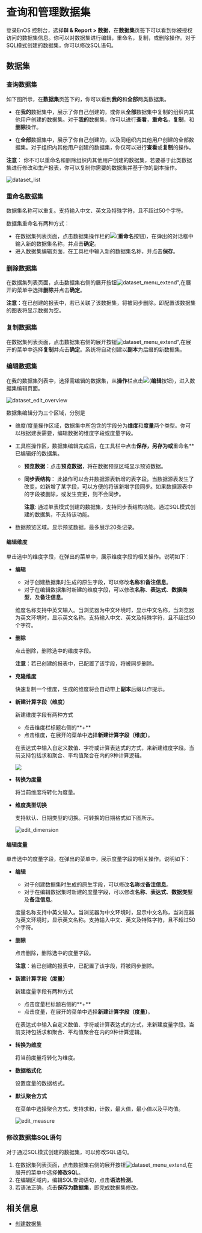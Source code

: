 # 查询和管理数据集

登录EnOS 控制台，选择**BI & Report > 数据**，在**数据集**页签下可以看到你被授权访问的数据集信息。你可以对数据集进行编辑，重命名，复制，或删除操作。对于SQL模式创建的数据集，你可以修改SQL语句。

## 数据集

### 查询数据集

如下图所示，在**数据集**页签下的，你可以看到**我的**和**全部**两类数据集。

- 在**我的**数据集中，展示了你自己创建的，或你从**全部**数据集中复制的组织内其他用户创建的数据集。对于**我的**数据集，你可以进行**查看**，**重命名**，**复制**，和**删除**操作。

- 在**全部**数据集中，展示了你自己创建的，以及同组织内其他用户创建的全部数据集。对于组织内其他用户创建的数据集，你仅可以进行**查看**或**复制**的操作。

**注意**： 你不可以重命名和删除组织内其他用户创建的数据集，若要基于此类数据集进行修改和生产报表，你可以复制你需要的数据集并基于你的副本操作。

![dataset_list](media/dataset_list.png)

### 重命名数据集

数据集名称可以重复。支持输入中文、英文及特殊字符，且不超过50个字符。

数据集重命名有两种方式：

- 在数据集列表页面，点击数据集操作栏的![](media/rename_dataset.png)(**重命名**按钮)，在弹出的对话框中输入新的数据集名称，并点击**确定**。
- 进入数据集编辑页面，在工具栏中输入新的数据集名称，并点击**保存**。

### 删除数据集

在数据集列表页面，点击数据集右侧的展开按钮![dataset_menu_extend](media/dataset_menu_extend.png)",在展开的菜单中选择**删除**并点击**确定**。

**注意**：在已创建的报表中，若已关联了该数据集，将被同步删除。即配置该数据集的图表将显示数据为空。


### 复制数据集

在数据集列表页面，点击数据集右侧的展开按钮![dataset_menu_extend](media/dataset_menu_extend.png)",在展开的菜单中选择**复制**并点击**确定**。系统将自动创建以**副本**为后缀的新数据集。

### 编辑数据集

在我的数据集列表中，选择需编辑的数据集，从**操作**栏点击![](media/edit_dataset.png)(**编辑**按钮)，进入数据集编辑页面。

![dataset_edit_overview](media/dataset_edit_overview.png)

数据集编辑分为三个区域，分别是
- 维度/度量操作区域，数据集中所包含的字段分为**维度**和**度量**两个类型。你可以根据建表需要，编辑数据的维度字段或度量字段。
- 工具栏操作区，数据集编辑完成后，在工具栏中点击**保存，**另存为**或**重命名**已编辑好的数据集。
  - **预览数据**：点击**预览数据**，将在数据预览区域显示预览数据。
  - **同步表结构**： 此操作可以合并数据源表新增的表字段。当数据源表发生了改变，如新增了某字段，可以方便的将该新增字段同步。如果数据源表中的字段被删除，或发生变更，则不会同步。

    **注意**: 通过单表模式创建的数据集，支持同步表结构功能。通过SQL模式创建的数据集，不支持该功能。

- 数据预览区域。显示预览数据，最多展示20条记录。

#### 编辑维度

单击选中的维度字段，在弹出的菜单中，展示维度字段的相关操作。说明如下：

- **编辑**
  - 对于创建数据集时生成的原生字段，可以修改**名称**和**备注信息**。
  - 对于在编辑数据集时新建的维度字段，可以修改**名称**、**表达式**、**数据类型**，及**备注信息**。

  维度名称支持中英文输入。当浏览器为中文环境时，显示中文名称，当浏览器为英文环境时，显示英文名称。支持输入中文、英文及特殊字符，且不超过50个字符。

- **删除**

  点击删除，删除选中的维度字段。

  **注意**：若已创建的报表中，已配置了该字段，将被同步删除。

- **克隆维度**

  快速复制一个维度，生成的维度将会自动带上**副本**后缀以作提示。

- **新建计算字段（维度）**

  新建维度字段有两种方式
  - 点击维度栏标题右侧的**+**
  - 点击维度，在展开的菜单中选择**新建计算字段（维度）**。

  在表达式中输入自定义数值、字符或计算表达式的方式，来新建维度字段。当前支持包括求和聚合、平均值聚合在内的9种计算逻辑。

  ![](media/new_dimension.png)

- **转换为度量**

  将当前维度将转化为度量。

- **维度类型切换**

  支持默认、日期类型的切换。可转换的日期格式如下图所示。

  ![edit_dimension](media/edit_dimension.png)

#### 编辑度量

单击选中的度量字段，在弹出的菜单中，展示度量字段的相关操作。说明如下：

- **编辑**
  - 对于创建数据集时生成的原生字段，可以修改**名称**或**备注信息**。
  - 对于在编辑数据集时新建的度量字段，可以修改**名称**、**表达式**、**数据类型**及**备注信息**。

  度量名称支持中英文输入。当浏览器为中文环境时，显示中文名称，当浏览器为英文环境时，显示英文名称。支持输入中文、英文及特殊字符，且不超过50个字符。

- **删除**

  点击删除，删除选中的度量字段。

  **注意**：若已创建的报表中，已配置了该字段，将被同步删除。

- **新建计算字段（度量）**

  新建度量字段有两种方式
  - 点击度量栏标题右侧的**+**
  - 点击度量，在展开的菜单中选择**新建计算字段（度量）**。

  在表达式中输入自定义数值、字符或计算表达式的方式，来新建度量字段。当前支持包括求和聚合、平均值聚合在内的9种计算逻辑。

- **转换为维度**

  将当前度量将转化为维度。

- **数据格式化**

  设置度量的数据格式。

- **默认聚合方式**

  在菜单中选择聚合方式，支持求和，计数，最大值，最小值以及平均值。

  ![edit_measure](media/edit_measure.png)

### 修改数据集SQL语句

对于通过SQL模式创建的数据集，可以修改SQL语句。

1. 在数据集列表页面，点击数据集右侧的展开按钮![dataset_menu_extend](media/dataset_menu_extend.png),在展开的菜单中选择**修改SQL**。
2. 在编辑区域内，编辑SQL查询语句，点击**语法检测**。
3. 若语法正确，点击**保存为数据集**，即完成数据集修改。

## 相关信息

- [创建数据集](creating_dataset)
